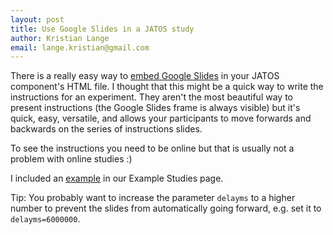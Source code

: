 ```yaml
---
layout: post
title: Use Google Slides in a JATOS study 
author: Kristian Lange
email: lange.kristian@gmail.com
---
```


There is a really easy way to [embed Google Slides](https://support.google.com/docs/answer/183965) in your JATOS component's HTML file. I thought that this might be a quick way to write the instructions for an experiment. They aren't the most beautiful way to present instructions (the Google Slides frame is always visible) but it's quick, easy, versatile, and allows your participants to move forwards and backwards on the series of instructions slides.

To see the instructions you need to be online but that is usually not a problem with online studies :)

I included an [example](http://www.jatos.org/Example-Studies.html#easy-instruction-page-with-embedded-google-slides) in our Example Studies page.

Tip: You probably want to increase the parameter `delayms` to a higher number to prevent the slides from automatically going forward, e.g. set it to `delayms=6000000`.
